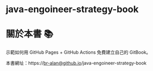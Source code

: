 # java-engoineer-strategy-book

# 關於本書 📚

示範如何用 GitHub Pages + GitHub Actions 免費建立自己的 GitBook。

本書網址：https://br-alan@github.io/java-engoineer-strategy-book
